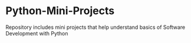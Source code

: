 # Python-Mini-Projects
Repository includes mini projects that help understand basics of Software Development with Python

